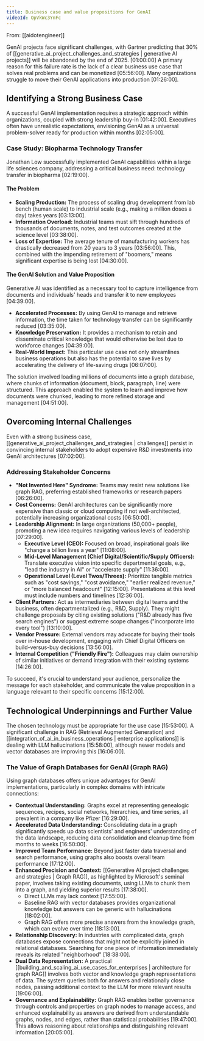 ```yaml
---
title: Business case and value propositions for GenAI
videoId: OpVkWc3YnFc
---
```


From: [[aidotengineer]] <br/> 

GenAI projects face significant challenges, with Gartner predicting that 30% of [[generative_ai_project_challenges_and_strategies | generative AI projects]] will be abandoned by the end of 2025. <a class="yt-timestamp" data-t="01:00:00">[01:00:00]</a> A primary reason for this failure rate is the lack of a clear business use case that solves real problems and can be monetized <a class="yt-timestamp" data-t="05:56:00">[05:56:00]</a>. Many organizations struggle to move their GenAI applications into production <a class="yt-timestamp" data-t="01:26:00">[01:26:00]</a>.

## Identifying a Strong Business Case

A successful GenAI implementation requires a strategic approach within organizations, coupled with strong leadership buy-in <a class="yt-timestamp" data-t="01:42:00">[01:42:00]</a>. Executives often have unrealistic expectations, envisioning GenAI as a universal problem-solver ready for production within months <a class="yt-timestamp" data-t="02:05:00">[02:05:00]</a>.

### Case Study: Biopharma Technology Transfer

Jonathan Low successfully implemented GenAI capabilities within a large life sciences company, addressing a critical business need: technology transfer in biopharma <a class="yt-timestamp" data-t="02:19:00">[02:19:00]</a>.

#### The Problem
*   **Scaling Production:** The process of scaling drug development from lab bench (human scale) to industrial scale (e.g., making a million doses a day) takes years <a class="yt-timestamp" data-t="03:13:00">[03:13:00]</a>.
*   **Information Overload:** Industrial teams must sift through hundreds of thousands of documents, notes, and test outcomes created at the science level <a class="yt-timestamp" data-t="03:38:00">[03:38:00]</a>.
*   **Loss of Expertise:** The average tenure of manufacturing workers has drastically decreased from 20 years to 3 years <a class="yt-timestamp" data-t="03:56:00">[03:56:00]</a>. This, combined with the impending retirement of "boomers," means significant expertise is being lost <a class="yt-timestamp" data-t="04:30:00">[04:30:00]</a>.

#### The GenAI Solution and Value Proposition
Generative AI was identified as a necessary tool to capture intelligence from documents and individuals' heads and transfer it to new employees <a class="yt-timestamp" data-t="04:39:00">[04:39:00]</a>.
*   **Accelerated Processes:** By using GenAI to manage and retrieve information, the time taken for technology transfer can be significantly reduced <a class="yt-timestamp" data-t="03:35:00">[03:35:00]</a>.
*   **Knowledge Preservation:** It provides a mechanism to retain and disseminate critical knowledge that would otherwise be lost due to workforce changes <a class="yt-timestamp" data-t="04:39:00">[04:39:00]</a>.
*   **Real-World Impact:** This particular use case not only streamlines business operations but also has the potential to save lives by accelerating the delivery of life-saving drugs <a class="yt-timestamp" data-t="06:07:00">[06:07:00]</a>.

The solution involved loading millions of documents into a graph database, where chunks of information (document, block, paragraph, line) were structured. This approach enabled the system to learn and improve how documents were chunked, leading to more refined storage and management <a class="yt-timestamp" data-t="04:51:00">[04:51:00]</a>.

## Overcoming Internal Challenges

Even with a strong business case, [[generative_ai_project_challenges_and_strategies | challenges]] persist in convincing internal stakeholders to adopt expensive R&D investments into GenAI architectures <a class="yt-timestamp" data-t="07:02:00">[07:02:00]</a>.

### Addressing Stakeholder Concerns
*   **"Not Invented Here" Syndrome:** Teams may resist new solutions like graph RAG, preferring established frameworks or research papers <a class="yt-timestamp" data-t="06:26:00">[06:26:00]</a>.
*   **Cost Concerns:** GenAI architectures can be significantly more expensive than classic or cloud computing if not well-architected, potentially increasing organizational costs <a class="yt-timestamp" data-t="06:50:00">[06:50:00]</a>.
*   **Leadership Alignment:** In large organizations (50,000+ people), promoting a new idea requires navigating various levels of leadership <a class="yt-timestamp" data-t="07:29:00">[07:29:00]</a>.
    *   **Executive Level (CEO):** Focused on broad, inspirational goals like "change a billion lives a year" <a class="yt-timestamp" data-t="11:08:00">[11:08:00]</a>.
    *   **Mid-Level Management (Chief Digital/Scientific/Supply Officers):** Translate executive vision into specific departmental goals, e.g., "lead the industry in AI" or "accelerate supply" <a class="yt-timestamp" data-t="11:36:00">[11:36:00]</a>.
    *   **Operational Level (Level Twos/Threes):** Prioritize tangible metrics such as "cost savings," "cost avoidance," "earlier realized revenue," or "more balanced headcount" <a class="yt-timestamp" data-t="12:15:00">[12:15:00]</a>. Presentations at this level must include numbers and timelines <a class="yt-timestamp" data-t="12:36:00">[12:36:00]</a>.
*   **Client Partners:** Act as intermediaries between digital teams and the business, often departmentalized (e.g., R&D, Supply). They might challenge proposals by citing existing solutions ("R&D already has five search engines") or suggest extreme scope changes ("incorporate into every tool") <a class="yt-timestamp" data-t="13:10:00">[13:10:00]</a>.
*   **Vendor Pressure:** External vendors may advocate for buying their tools over in-house development, engaging with Chief Digital Officers on build-versus-buy decisions <a class="yt-timestamp" data-t="13:56:00">[13:56:00]</a>.
*   **Internal Competition ("Friendly Fire"):** Colleagues may claim ownership of similar initiatives or demand integration with their existing systems <a class="yt-timestamp" data-t="14:26:00">[14:26:00]</a>.

To succeed, it's crucial to understand your audience, personalize the message for each stakeholder, and communicate the value proposition in a language relevant to their specific concerns <a class="yt-timestamp" data-t="15:12:00">[15:12:00]</a>.

## Technological Underpinnings and Further Value

The chosen technology must be appropriate for the use case <a class="yt-timestamp" data-t="15:53:00">[15:53:00]</a>. A significant challenge in RAG (Retrieval Augmented Generation) and [[integration_of_ai_in_business_operations | enterprise applications]] is dealing with LLM hallucinations <a class="yt-timestamp" data-t="15:58:00">[15:58:00]</a>, although newer models and vector databases are improving this <a class="yt-timestamp" data-t="16:06:00">[16:06:00]</a>.

### The Value of Graph Databases for GenAI (Graph RAG)
Using graph databases offers unique advantages for GenAI implementations, particularly in complex domains with intricate connections:
*   **Contextual Understanding:** Graphs excel at representing genealogic sequences, recipes, social networks, hierarchies, and time series, all prevalent in a company like Pfizer <a class="yt-timestamp" data-t="16:29:00">[16:29:00]</a>.
*   **Accelerated Data Understanding:** Consolidating data in a graph significantly speeds up data scientists' and engineers' understanding of the data landscape, reducing data consolidation and cleanup time from months to weeks <a class="yt-timestamp" data-t="16:50:00">[16:50:00]</a>.
*   **Improved Team Performance:** Beyond just faster data traversal and search performance, using graphs also boosts overall team performance <a class="yt-timestamp" data-t="17:12:00">[17:12:00]</a>.
*   **Enhanced Precision and Context:** [[Generative AI project challenges and strategies | Graph RAG]], as highlighted by Microsoft's seminal paper, involves taking existing documents, using LLMs to chunk them into a graph, and yielding superior results <a class="yt-timestamp" data-t="17:38:00">[17:38:00]</a>.
    *   Direct LLMs may lack context <a class="yt-timestamp" data-t="17:55:00">[17:55:00]</a>.
    *   Baseline RAG with vector databases provides organizational knowledge but answers can be generic with hallucinations <a class="yt-timestamp" data-t="18:02:00">[18:02:00]</a>.
    *   Graph RAG offers more precise answers from the knowledge graph, which can evolve over time <a class="yt-timestamp" data-t="18:13:00">[18:13:00]</a>.
*   **Relationship Discovery:** In industries with complicated data, graph databases expose connections that might not be explicitly joined in relational databases. Searching for one piece of information immediately reveals its related "neighborhood" <a class="yt-timestamp" data-t="18:38:00">[18:38:00]</a>.
*   **Dual Data Representation:** A practical [[building_and_scaling_ai_use_cases_for_enterprises | architecture for graph RAG]] involves both vector and knowledge graph representations of data. The system queries both for answers and relationally close nodes, passing additional context to the LLM for more relevant results <a class="yt-timestamp" data-t="19:06:00">[19:06:00]</a>.
*   **Governance and Explainability:** Graph RAG enables better governance through controls and properties on graph nodes to manage access, and enhanced explainability as answers are derived from understandable graphs, nodes, and edges, rather than statistical probabilities <a class="yt-timestamp" data-t="19:47:00">[19:47:00]</a>. This allows reasoning about relationships and distinguishing relevant information <a class="yt-timestamp" data-t="20:05:00">[20:05:00]</a>.